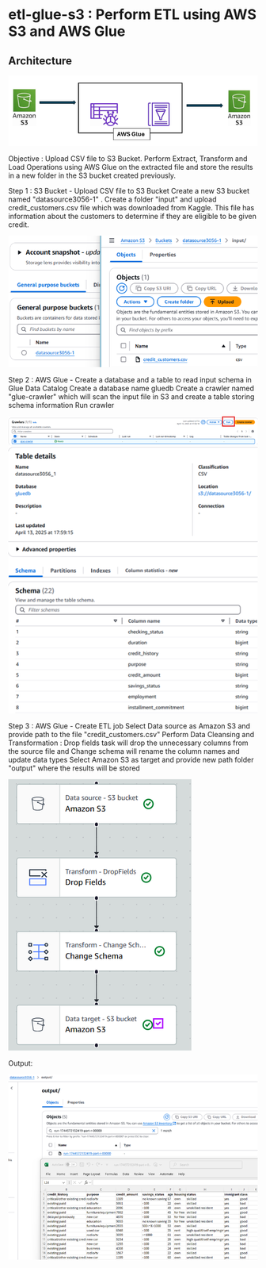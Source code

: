 # etl-glue-s3 : Perform ETL using AWS S3 and AWS Glue 

## Architecture 
![Source_Path](architecture.png)

Objective : Upload CSV file to S3 Bucket. Perform Extract, Transform and Load Operations using AWS Glue on the extracted file and store the results in a new folder in the S3 bucket created previously. 

Step 1 : S3 Bucket - Upload CSV file to S3 Bucket
Create a new S3 bucket named "datasource3056-1" . Create a folder "input" and upload credit_customers.csv file which was downloaded from Kaggle.
This file has information about the customers to determine if they are eligible to be given credit.

![Source_Path](credit_customers_source.png)

Step 2 : AWS Glue - Create a database and a table to read input schema in Glue Data Catalog 
Create a database name gluedb
Create a crawler named "glue-crawler" which will scan the input file in S3 and create a table storing schema information
Run crawler

![Source_Path](glue_crawler.png)
![Source_Path](glue_crawler_table.png)

Step 3 : AWS Glue - Create ETL job
Select Data source as Amazon S3 and provide path to the file "credit_customers.csv"
Perform Data Cleansing and Transformation : Drop fields task will drop the unnecessary columns from the source file and Change schema will rename the column names and update data types
Select Amazon S3 as target and provide new path folder "output" where the results will be stored

![Source_Path](glue_etljob.png)

Output: 

![Source_Path](credit_customers_output.png)
